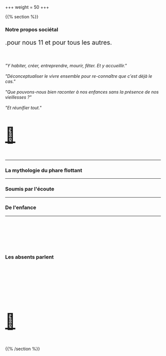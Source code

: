 +++
weight = 50
+++

{{% section %}}


### Notre propos sociétal

<p style="font-size:20px;">
.pour nous 11 et pour tous les autres.</p>

<br><br>
*"Y habiter, créer, entreprendre, mourir, fêter. Et y accueillir."*
<br><br>
*"Déconceptualiser le vivre ensemble pour re-connaître que c'est déjà le cas."*
<br><br>
*"Que pouvons-nous bien raconter à nos enfances sans la présence de nos vieillesses ?"*
<br><br>
*"Et réunifier tout."*

<p style="font-size:50px;"><a href="#" class="navigate-down"> 💛 </a></p>

---

### La mythologie du phare flottant

---

### Soumis par l'écoute

---

### De l'enfance

---

<br><br><br><br><br>

### Les absents parlent

<br><br><br><br><br><br>
<p style="font-size:50px;"><a href="#/5"> 💛 </a></p>

{{% /section %}}


